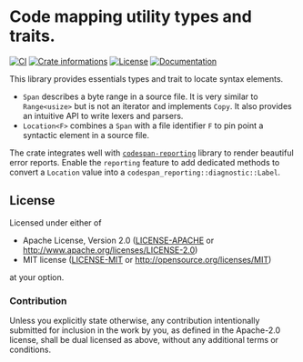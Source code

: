 # Code mapping utility types and traits.

[![CI](https://github.com/timothee-haudebourg/locspan/workflows/CI/badge.svg)](https://github.com/timothee-haudebourg/locspan/actions)
[![Crate informations](https://img.shields.io/crates/v/locspan.svg?style=flat-square)](https://crates.io/crates/locspan)
[![License](https://img.shields.io/crates/l/locspan.svg?style=flat-square)](https://github.com/timothee-haudebourg/locspan#license)
[![Documentation](https://img.shields.io/badge/docs-latest-blue.svg?style=flat-square)](https://docs.rs/locspan)

<!-- cargo-rdme start -->

This library provides essentials types and trait to locate syntax elements.

- `Span` describes a byte range in a source file. It is very similar to
  `Range<usize>` but is not an iterator and implements `Copy`. It also
   provides an intuitive API to write lexers and parsers.
- `Location<F>` combines a `Span` with a file identifier `F` to pin point a
  syntactic element in a source file.

The crate integrates well with
[`codespan-reporting`](https://crates.io/crates/codespan-reporting) library
to render beautiful error reports. Enable the `reporting` feature to add
dedicated methods to convert a `Location` value into a
`codespan_reporting::diagnostic::Label`.

<!-- cargo-rdme end -->

## License

Licensed under either of

 * Apache License, Version 2.0 ([LICENSE-APACHE](LICENSE-APACHE) or http://www.apache.org/licenses/LICENSE-2.0)
 * MIT license ([LICENSE-MIT](LICENSE-MIT) or http://opensource.org/licenses/MIT)

at your option.

### Contribution

Unless you explicitly state otherwise, any contribution intentionally submitted
for inclusion in the work by you, as defined in the Apache-2.0 license, shall be dual licensed as above, without any
additional terms or conditions.
